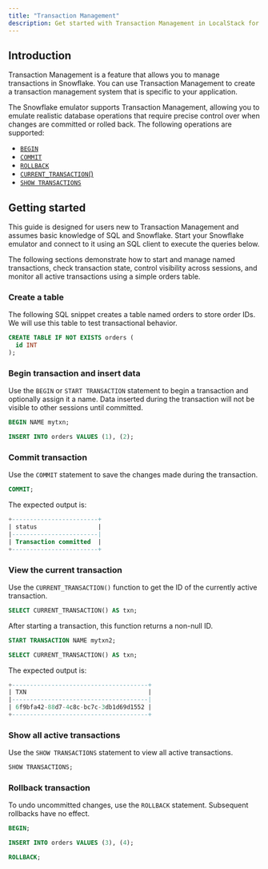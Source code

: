 ```yaml
---
title: "Transaction Management"
description: Get started with Transaction Management in LocalStack for Snowflake
---
```


## Introduction

Transaction Management is a feature that allows you to manage transactions in Snowflake. You can use Transaction Management to create a transaction management system that is specific to your application.

The Snowflake emulator supports Transaction Management, allowing you to emulate realistic database operations that require precise control over when changes are committed or rolled back. The following operations are supported:

-   [`BEGIN`](https://docs.snowflake.com/en/sql-reference/sql/begin)
-   [`COMMIT`](https://docs.snowflake.com/en/sql-reference/sql/commit)
-   [`ROLLBACK`](https://docs.snowflake.com/en/sql-reference/sql/rollback)
-   [`CURRENT_TRANSACTION`()](https://docs.snowflake.com/en/sql-reference/functions/current_transaction)
-   [`SHOW TRANSACTIONS`](https://docs.snowflake.com/en/sql-reference/sql/show-transactions)

## Getting started

This guide is designed for users new to Transaction Management and assumes basic knowledge of SQL and Snowflake. Start your Snowflake emulator and connect to it using an SQL client to execute the queries below.

The following sections demonstrate how to start and manage named transactions, check transaction state, control visibility across sessions, and monitor all active transactions using a simple orders table.

### Create a table

The following SQL snippet creates a table named orders to store order IDs. We will use this table to test transactional behavior.

```sql
CREATE TABLE IF NOT EXISTS orders (
  id INT
);
```

### Begin transaction and insert data

Use the `BEGIN` or `START TRANSACTION` statement to begin a transaction and optionally assign it a name. Data inserted during the transaction will not be visible to other sessions until committed.

```sql 
BEGIN NAME mytxn;

INSERT INTO orders VALUES (1), (2);
```

### Commit transaction

Use the `COMMIT` statement to save the changes made during the transaction.

```sql 
COMMIT;
```

The expected output is:

```sql
+------------------------+
| status                 |
|------------------------|
| Transaction committed  |
+------------------------+
```

### View the current transaction

Use the `CURRENT_TRANSACTION()` function to get the ID of the currently active transaction.

```sql 
SELECT CURRENT_TRANSACTION() AS txn;
```

After starting a transaction, this function returns a non-null ID.

```sql 
START TRANSACTION NAME mytxn2;

SELECT CURRENT_TRANSACTION() AS txn;
```

The expected output is:

```sql
+--------------------------------------+
| TXN                                  |
|--------------------------------------|
| 6f9bfa42-88d7-4c8c-bc7c-3db1d69d1552 |
+--------------------------------------+
```

### Show all active transactions

Use the `SHOW TRANSACTIONS` statement to view all active transactions.

```sql 
SHOW TRANSACTIONS;
```

### Rollback transaction

To undo uncommitted changes, use the `ROLLBACK` statement. Subsequent rollbacks have no effect.

```sql 
BEGIN;

INSERT INTO orders VALUES (3), (4);

ROLLBACK;
```
